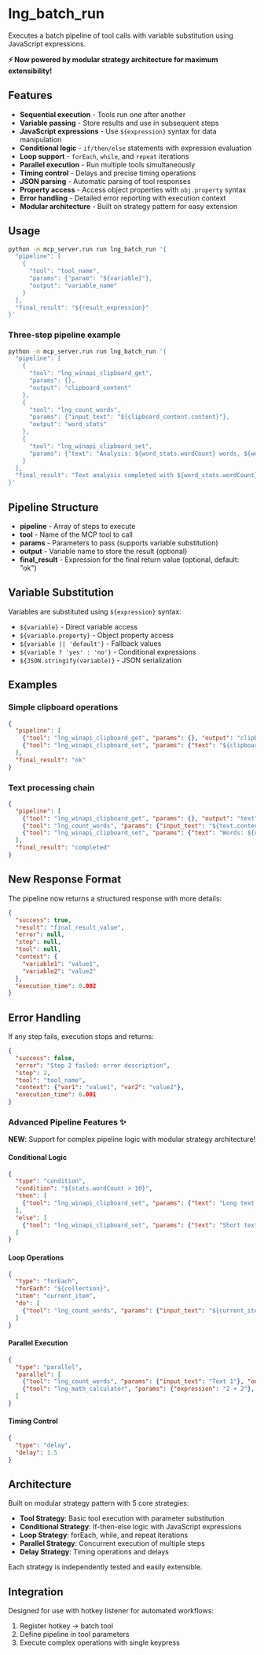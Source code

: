 # lng_batch_run

Executes a batch pipeline of tool calls with variable substitution using JavaScript expressions.

**⚡ Now powered by modular strategy architecture for maximum extensibility!**

## Features

- **Sequential execution** - Tools run one after another
- **Variable passing** - Store results and use in subsequent steps
- **JavaScript expressions** - Use `${expression}` syntax for data manipulation
- **Conditional logic** - `if/then/else` statements with expression evaluation
- **Loop support** - `forEach`, `while`, and `repeat` iterations
- **Parallel execution** - Run multiple tools simultaneously
- **Timing control** - Delays and precise timing operations
- **JSON parsing** - Automatic parsing of tool responses
- **Property access** - Access object properties with `obj.property` syntax
- **Error handling** - Detailed error reporting with execution context
- **Modular architecture** - Built on strategy pattern for easy extension

## Usage

```bash
python -m mcp_server.run run lng_batch_run '{
  "pipeline": [
    {
      "tool": "tool_name",
      "params": {"param": "${variable}"},
      "output": "variable_name"
    }
  ],
  "final_result": "${result_expression}"
}'
```

### Three-step pipeline example

```bash
python -m mcp_server.run run lng_batch_run '{
  "pipeline": [
    {
      "tool": "lng_winapi_clipboard_get",
      "params": {},
      "output": "clipboard_content"
    },
    {
      "tool": "lng_count_words",
      "params": {"input_text": "${clipboard_content.content}"},
      "output": "word_stats"
    },
    {
      "tool": "lng_winapi_clipboard_set",
      "params": {"text": "Analysis: ${word_stats.wordCount} words, ${word_stats.charactersWithSpaces} chars"}
    }
  ],
  "final_result": "Text analysis completed with ${word_stats.wordCount} words"
}'
```

## Pipeline Structure

- **pipeline** - Array of steps to execute
- **tool** - Name of the MCP tool to call
- **params** - Parameters to pass (supports variable substitution)
- **output** - Variable name to store the result (optional)
- **final_result** - Expression for the final return value (optional, default: "ok")

## Variable Substitution

Variables are substituted using `${expression}` syntax:

- `${variable}` - Direct variable access
- `${variable.property}` - Object property access
- `${variable || 'default'}` - Fallback values
- `${variable ? 'yes' : 'no'}` - Conditional expressions
- `${JSON.stringify(variable)}` - JSON serialization

## Examples

### Simple clipboard operations
```json
{
  "pipeline": [
    {"tool": "lng_winapi_clipboard_get", "params": {}, "output": "clipboard_text"},
    {"tool": "lng_winapi_clipboard_set", "params": {"text": "${clipboard_text.content}"}}
  ],
  "final_result": "ok"
}
```

### Text processing chain
```json
{
  "pipeline": [
    {"tool": "lng_winapi_clipboard_get", "params": {}, "output": "text"},
    {"tool": "lng_count_words", "params": {"input_text": "${text.content}"}, "output": "count"},
    {"tool": "lng_winapi_clipboard_set", "params": {"text": "Words: ${count.wordCount}"}}
  ],
  "final_result": "completed"
}
```

## New Response Format

The pipeline now returns a structured response with more details:

```json
{
  "success": true,
  "result": "final_result_value",
  "error": null,
  "step": null,
  "tool": null,
  "context": {
    "variable1": "value1",
    "variable2": "value2"
  },
  "execution_time": 0.002
}
```

## Error Handling

If any step fails, execution stops and returns:
```json
{
  "success": false,
  "error": "Step 2 failed: error description",
  "step": 2,
  "tool": "tool_name",
  "context": {"var1": "value1", "var2": "value2"},
  "execution_time": 0.001
}
```

### Advanced Pipeline Features ✨

**NEW**: Support for complex pipeline logic with modular strategy architecture!

#### Conditional Logic
```json
{
  "type": "condition",
  "condition": "${stats.wordCount > 10}",
  "then": [
    {"tool": "lng_winapi_clipboard_set", "params": {"text": "Long text: ${stats.wordCount} words"}}
  ],
  "else": [
    {"tool": "lng_winapi_clipboard_set", "params": {"text": "Short text: ${stats.wordCount} words"}}
  ]
}
```

#### Loop Operations
```json
{
  "type": "forEach",
  "forEach": "${collection}",
  "item": "current_item",
  "do": [
    {"tool": "lng_count_words", "params": {"input_text": "${current_item}"}, "output": "stats_${current_item}"}
  ]
}
```

#### Parallel Execution
```json
{
  "type": "parallel",
  "parallel": [
    {"tool": "lng_count_words", "params": {"input_text": "Text 1"}, "output": "stats1"},
    {"tool": "lng_math_calculator", "params": {"expression": "2 + 2"}, "output": "calc1"}
  ]
}
```

#### Timing Control
```json
{
  "type": "delay",
  "delay": 1.5
}
```

## Architecture

Built on modular strategy pattern with 5 core strategies:
- **Tool Strategy**: Basic tool execution with parameter substitution
- **Conditional Strategy**: If-then-else logic with JavaScript expressions
- **Loop Strategy**: forEach, while, and repeat iterations
- **Parallel Strategy**: Concurrent execution of multiple steps
- **Delay Strategy**: Timing operations and delays

Each strategy is independently tested and easily extensible.

## Integration

Designed for use with hotkey listener for automated workflows:
1. Register hotkey → batch tool
2. Define pipeline in tool parameters
3. Execute complex operations with single keypress
